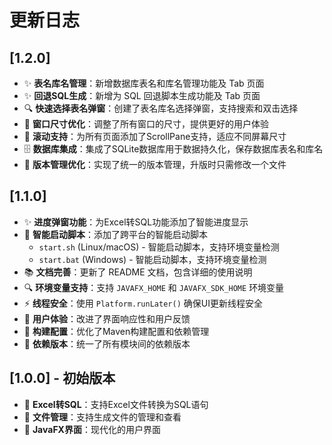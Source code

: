 # 更新日志

## [1.2.0]

- ✨ **表名库名管理**：新增数据库表名和库名管理功能及 Tab 页面
- ✨ **回退SQL生成**：新增为 SQL 回退脚本生成功能及 Tab 页面
- 🔍 **快速选择表名弹窗**：创建了表名库名选择弹窗，支持搜索和双击选择
- 📏 **窗口尺寸优化**：调整了所有窗口的尺寸，提供更好的用户体验
- 📜 **滚动支持**：为所有页面添加了ScrollPane支持，适应不同屏幕尺寸
- 🗄️ **数据库集成**：集成了SQLite数据库用于数据持久化，保存数据库表名和库名
- 🔧 **版本管理优化**：实现了统一的版本管理，升版时只需修改一个文件

## [1.1.0]

- ✨ **进度弹窗功能**：为Excel转SQL功能添加了智能进度显示
- 🚀 **智能启动脚本**：添加了跨平台的智能启动脚本
  - `start.sh` (Linux/macOS) - 智能启动脚本，支持环境变量检测
  - `start.bat` (Windows) - 智能启动脚本，支持环境变量检测
- 📚 **文档完善**：更新了 README 文档，包含详细的使用说明
- 🔍 **环境变量支持**：支持 `JAVAFX_HOME` 和 `JAVAFX_SDK_HOME` 环境变量
- ⚡ **线程安全**：使用 `Platform.runLater()` 确保UI更新线程安全
- 🎨 **用户体验**：改进了界面响应性和用户反馈
- 🔧 **构建配置**：优化了Maven构建配置和依赖管理
- 🔧 **依赖版本**：统一了所有模块间的依赖版本

## [1.0.0] - 初始版本

- 🎯 **Excel转SQL**：支持Excel文件转换为SQL语句
- 📁 **文件管理**：支持生成文件的管理和查看
- 🎨 **JavaFX界面**：现代化的用户界面
